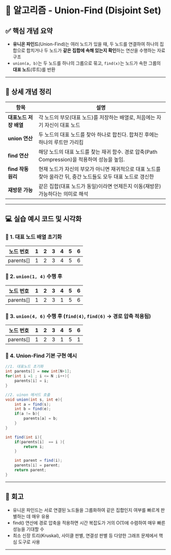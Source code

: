 #  🧠 알고리즘  - Union-Find (Disjoint Set)

## ✅ 핵심 개념 요약

- **유니온 파인드**(Union-Find)는 여러 노드가 있을 때, 두 노드를 연결하여 하나의 집합으로 합치거나  두 노드가 **같은 집합에 속해 있는지 확인**하는 연산을 수행하는 자료구조
- `union(a, b)`는 두 노드를 하나의 그룹으로 묶고,  `find(x)`는 노드가 속한 그룹의 **대표 노드**(루트)를 반환

---

## 🔎 상세 개념 정리
| 항목 | 설명 |
|------|------|
| **대표노드 저장 배열** | 각 노드의 부모(대표 노드)를 저장하는 배열로, 처음에는 자기 자신이 대표 노드 |
| **union 연산** | 두 노드의 대표 노드를 찾아 하나로 합친다. 합쳐진 후에는 하나의 루트만 가리킴 |
| **find 연산** | 해당 노드의 대표 노드를 찾는 재귀 함수. 경로 압축(Path Compression)을 적용하여 성능을 높임. |
| **find 작동 원리** | 현재 노드가 자신의 부모가 아니면 재귀적으로 대표 노드를 찾아 올라간 뒤, 중간 노드들도 모두 대표 노드로 갱신한 |
| **재방문 가능** | 같은 집합(대표 노드가 동일)이라면 언제든지 이동(재방문) 가능하다는 의미로 해석 |


---

## 💻 실습 예시 코드 및 시각화

### 📌 1. 대표 노드 배열 초기화

| 노드 번호  | 1 | 2 | 3 | 4 | 5 | 6 |
|------------|---|---|---|---|---|---|
| parents[]  | 1 | 2 | 3 | 4 | 5 | 6 |


### 📌 2. `union(1, 4)` 수행 후

| 노드 번호  | 1 | 2 | 3 | 4 | 5 | 6 |
|------------|---|---|---|---|---|---|
| parents[]  | 1 | 2 | 3 | 1 | 5 | 6 |



### 📌 3. `union(4, 6)` 수행 후 (`find(4)`, `find(6)` → 경로 압축 적용됨)

| 노드 번호  | 1 | 2 | 3 | 4 | 5 | 6 |
|------------|---|---|---|---|---|---|
| parents[]  | 1 | 2 | 3 | 1 | 5 | 1 |


### 📌 4. Union-Find 기본 구현 예시

```java
//1. 대표노드 초기화
int parents[] = new int[N+1];
for(int i =1 ; i <= N ;i++){
    parents[i] = i;
}

//2. uinon 메서드 호출
void union(int s, int e){
    int a = find(s);
    int b = find(e);
    if(a != b){
        parents[a] = b;
    }
}

int find(int i){
    if(parents[i]  == i ){
        return i;
    }

    int parent = find(i);
    parents[i] = parent;
    return parent;
}
```


---

## 🔁 회고
- 유니온 파인드는 서로 연결된 노드들을 그룹화하여 같은 집합인지 여부를 빠르게 판별하는 데 매우 유용
- find() 연산에 경로 압축을 적용하면 시간 복잡도가 거의 O(1)에 수렴하여 매우 빠른 성능을 기대할 수 
- 최소 신장 트리(Kruskal), 사이클 판별, 연결성 판별 등 다양한 그래프 문제에서 핵심 도구로 사용

---
